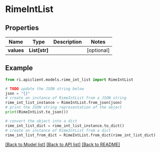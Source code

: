 # RimeIntList


## Properties

Name | Type | Description | Notes
------------ | ------------- | ------------- | -------------
**values** | **List[str]** |  | [optional] 

## Example

```python
from ri.apiclient.models.rime_int_list import RimeIntList

# TODO update the JSON string below
json = "{}"
# create an instance of RimeIntList from a JSON string
rime_int_list_instance = RimeIntList.from_json(json)
# print the JSON string representation of the object
print(RimeIntList.to_json())

# convert the object into a dict
rime_int_list_dict = rime_int_list_instance.to_dict()
# create an instance of RimeIntList from a dict
rime_int_list_from_dict = RimeIntList.from_dict(rime_int_list_dict)
```
[[Back to Model list]](../README.md#documentation-for-models) [[Back to API list]](../README.md#documentation-for-api-endpoints) [[Back to README]](../README.md)


